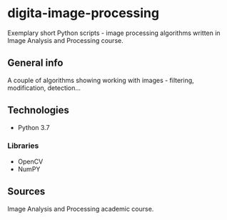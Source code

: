 # digita-image-processing
Exemplary short Python scripts - image processing algorithms written in Image Analysis and Processing course.

## General info
A couple of algorithms showing working with images - filtering, modification, detection...

## Technologies
- Python 3.7
### Libraries
- OpenCV
- NumPY

## Sources
 Image Analysis and Processing academic course.
